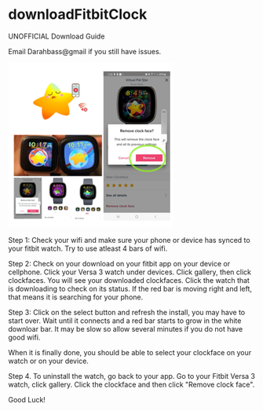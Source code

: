 # downloadFitbitClock

UNOFFICIAL Download Guide 

Email Darahbass@gmail if you still have issues. 


![alt text](https://github.com/SarahBass/downloadFitbitClock/blob/main/Untitled_11%204.png)


Step 1: Check your wifi and make sure your phone or device has synced to your fitbit watch.
Try to use atleast 4 bars of wifi. 


Step 2: Check on your download on your fitbit app on your device or cellphone. Click your Versa 3 watch under devices. Click gallery, then click clockfaces. You will see your downloaded clockfaces.
Click the watch that is downloading to check on its status. If the red bar is moving right and left, that means it is searching for your phone.


Step 3: Click on the select button and refresh the install, you may have to start over. 
Wait until it connects and a red bar starts to grow in the white downloar bar. It may be slow so 
allow several minutes if you do not have good wifi. 


When it is finally done, you should be able to select your clockface on your watch or on your device. 


Step 4. To uninstall the watch, go back to your app. Go to your Fitbit Versa 3 watch, click gallery. Click the clockface and then click "Remove clock face".


Good Luck!
